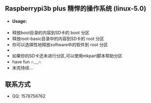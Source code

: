 ## Raspberrypi3b plus 精悍的操作系统 (linux-5.0)

* #### Usage:
* 释放boot目录的内容到SD卡的 boot 分区
* 释放root-basic目录中的内容到SD卡的 root 分区
* 你可以选择性地释放software中的软件到 root 分区
*
* 如果你的SD卡还未进行分区,可以使用mkpart脚本帮助分区
* have fun    ∩﹏∩
* 未完待续...

## 联系方式

* QQ: 1578756762

